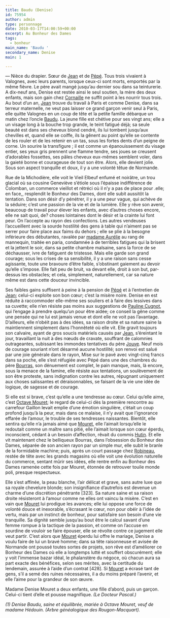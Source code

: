 ```yaml
---
title: Baudu (Denise)
id: 75954
author: admin
type: personnage
date: 2010-03-17T14:00:59+00:00
excerpt: Au Bonheur des Dames
tags:
  - bonheur
main_name: 'Baudu '
secondary_name: Denise
main: 1

---
```

— Nièce du drapier. Sœur de [Jean][1] et de [Pépé][2]. Tous trois vivaient à Valognes, avec leurs parents, lorsque ceux-ci sont morts, emportés par la même fièvre. Le père avait mangé jusqu&rsquo;au dernier sou dans sa teinturerie. A dix-neuf ans, Denise est restée ainsi le seul soutien, la mère des deux enfants, mais son gain chez [Cornaille][3] ne suffit point à les nourrir tous trois. Au bout d&rsquo;un an, [Jean][1] trouve du travail à Paris et comme Denise, dans sa terreur maternelle, ne veut pas laisser ce grand garçon venir seul à Paris, elle quitte Valognes en un coup de tête et la petite famille débarque un matin chez l&rsquo;oncle [Baudu][4]. La jeune fille est chétive pour ses vingt ans; elle a un visage long à la bouche trop grande, le teint fatigué déjà; sa seule beauté est dans ses cheveux blond cendré, ils lui tombent jusqu&rsquo;aux chevilles et, quand elle se coiffe, ils la gênent au point qu&rsquo;elle se contente de les rouler et de les retenir en un tas, sous les fortes dents d&rsquo;un peigne de corne. Un sourire la transfigure ; il est comme un épanouissement du visage entier, ses yeux gris prennent une flamme tendre, ses joues se creusent d&rsquo;adorables fossettes, ses pâles cheveux eux-mêmes semblent voler, dans la gaieté bonne et courageuse de tout son être. Alors, elle devient jolie. Sous son aspect tranquille et doux, il y a une volonté têtue de Normande.

Rue de la Michodière, elle voit le Vieil Elbeuf enfumé et noirâtre, un trou glacial où sa cousine Geneviève s&rsquo;étiole sous l&rsquo;épaisse indifférence de Colomban, un commerce vieillot et rétréci où il n&rsquo;y a pas de place pour .elle; en face,, resplendit le Bonheur des Dames, dont elle subit aussitôt la tentation. Dans son désir d&rsquo;y pénétrer, il y a une peur vague, qui achève de la séduire; c&rsquo;est une passion de la vie et de la lumière. Elle y rêve son avenir, beaucoup de travail pour élever les enfants, avec d&rsquo;autres choses encore, elle ne sait quoi, de? choses lointaines dont le désir et la crainte lui font peur. On l&rsquo;accepte au rayon des confections. Les autres vendeuses l&rsquo;accueillent avec la sourde hostilité des gens à table qui n&rsquo;aiment pas se serrer pour faire place aux faims du dehors ; elle se plie à la besogne inférieure des débutantes, ravalée par [madame Aurélie][5] au rang de mannequin, traitée en paria, condamnée à de terribles fatigues qui la brisent et la jettent le soir, dans sa petite chambre malsaine, sans la force de se déchausser, ivre de fatiguent de tristesse. Mais elle garde son grand courage; sous les crises de sa sensibilité, il y a une raison sans cesse agissante, toute une bravoure d&rsquo;être faible, s&rsquo;obstinant gaiement au devoir qu&rsquo;elle s&rsquo;impose. Elle fait peu de bruit, va devant elle, droit à son but, par-dessus les obstacles; et cela, simplement, naturellement, car sa nature même est dans cette douceur invincible.

Ses faibles gains suffisent à peine à la pension de [Pépé][2] et à l&rsquo;entretien de [Jean][1]; celui-ci exploite son bon cœur; c&rsquo;est la misère noire. Denise en est réduite à raccommoder elle-même ses souliers et à faire des lessives dans sa cuvette; elle n&rsquo;en résiste pas moins aux suggestions de [Pauline Cugnot][6], qui l&rsquo;engage à prendre quelqu&rsquo;un pour être aidée; ce conseil la gêne comme une pensée qui ne lui est jamais venue et dont elle ne voit pas l&rsquo;avantage. D&rsquo;ailleurs, elle n&rsquo;obéit pas à des idées, sa raison droite et sa nature saine la maintiennent simplement dans l&rsquo;honnêteté où elle vit. Elle gravit toujours son calvaire, ayant de gros soucis matériels causés par [Jean][1], s&rsquo;éreintant le jour, travaillant la nuit à des nœuds de cravate, souffrant de calomnies outrageantes, subissant les immondes tentatives du père [Jouve][7]. Neuf mois de courage souriant n&rsquo;ont désarmé aucune hostilité; son renvoi est salué par une joie générale dans le rayon, Mise sur le pavé avec vingt-cinq francs dans sa poche, elle s&rsquo;est réfugiée avec Pépé dans une des chambres du père [Bourras][8], son dénuement est complet, le pain manque, mais, là encore, sous la menace de la famine, elle résiste aux tentations, un soulèvement de son être proteste, sans indignation contre les autres, répugnant uniquement aux choses salissantes et déraisonnables, se faisant de la vie une idée de logique, de sagesse et de courage.

Si elle est si brave, c&rsquo;est qu&rsquo;elle a une tendresse au cœur. Celui qu&rsquo;elle aime, c&rsquo;est [Octave Mouret][9]; le regard de celui-ci dès la première rencontre au carrefour Gaillon levait emplie d&rsquo;une émotion singulière, c&rsquo;était un coup profond jusqu&rsquo;à la peur, mais dans ce malaise, il n&rsquo;y avait que l&rsquo;ignorance effarée de l&rsquo;amour, le trouble de ses tendresses naissantes. Bientôt, elle sentira qu&rsquo;elle n&rsquo;a jamais aimé que [Mouret][10], elle l&rsquo;aimait lorsqu&rsquo;elle le redoutait comme un maître sans pitié, elle l&rsquo;aimait lorsque son cœur éperdu, inconscient, cédant à un besoin d&rsquo;affection, rêvait du commis [Hutin][11]. Et elle vit maintenant chez le belliqueux Bourras, dans l&rsquo;obsession du Bonheur des Dames, séparée de son ancien rayon par un simple mur, elle subit le branle de la formidable machine; puis, après un court passage chez [Robineau][12], restée de tête avec les grands magasins où elle voit une évolution naturelle du commerce, sentant mûrir ses idées, elle rentre enfin au Bonheur des Dames ramenée cette fois par Mouret, étonnée de retrouver touile monde poli, presque respectueux.

Elle s&rsquo;est affinée, la peau blanche, l&rsquo;air délicat et grave, sans autre luxe que sa royale chevelure blonde; son insignifiance d&rsquo;autrefois est devenue un charme d&rsquo;une discrétion pénétrante [323]. Sa nature saine et sa raison droite résisteront à l&rsquo;amour comme ne elles ont vaincu la misère. C&rsquo;est en vain que [Mouret][9] lui prodigue les avances; elle lui oppose une force de volonté douce et inexorable, s&rsquo;écrasant le cœur, non pour obéir à l&rsquo;idée de vertu, mais par un instinct de bonheur, pour satisfaire son besoin d&rsquo;une vie tranquille. Sa dignité semble jusqu&rsquo;au bout être le calcul savant d&rsquo;une femme rompue à la tactique de la passion, et comme on l&rsquo;accuse en sourdine de vouloir se faire épouser, elle se révolte contre ce jugement elle veut partir. C&rsquo;est alors que [Mouret][9] éperdu lui offre le mariage, Denise a voulu faire de lui un bravé homme; dans sa tête raisonneuse et avisée de Normande ont poussé toutes sortes de projets, son rêve est d&rsquo;améliorer ce Bonheur des Dames où elle a longtemps lutté et souffert obscurément; elle y voit l&rsquo;immense bazar idéal, le phalanstère du négoce, où chacun aura sa part exacte des bénéfices, selon ses mérites, avec la certitude du lendemain, assurée à l&rsquo;aide d&rsquo;un contrat [428]. Si [Mouret][9] a écrasé tant de gens, s&rsquo;il a semé des ruines nécessaires, il a du moins préparé l&rsquo;avenir, et elle l&rsquo;aime pour la grandeur de son œuvre. 

Madame Denise Mouret a deux enfants, une fille d&rsquo;abord, puis un garçon. Celui-ci tient d&rsquo;elle et pousse magnifique. _(Le Docteur Pascal.)_

_(1) Denise Baudu, saine et équilibrée, mariée à Octave Mouret, veuf de madame Hédouin. (Arbre généalogique des Rougon-Macquart)._

 [1]: /personnage/baudu-jean/
 [2]: /personnage/baudu-pepe/
 [3]: /personnage/cornaille/
 [4]: /personnage/baudu/
 [5]: /personnage/aurelie-madame/
 [6]: /personnage/cugnot-pauline/
 [7]: /personnage/jouve/
 [8]: /personnage/bourras/
 [9]: /personnage/mouret-octave/
 [10]: personnages/mouret-octave/
 [11]: /personnage/hutin/
 [12]: /personnage/robineau/